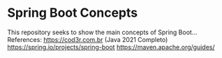 # Spring Boot Concepts
This repository seeks to show the main concepts of Spring Boot...
References: 
 https://cod3r.com.br (Java 2021 Completo)
 https://spring.io/projects/spring-boot
 https://maven.apache.org/guides/
